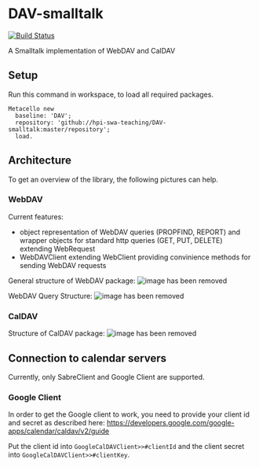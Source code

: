 # DAV-smalltalk
[![Build Status](https://travis-ci.org/hpi-swa-teaching/DAV-smalltalk.svg)](https://travis-ci.org/hpi-swa-teaching/DAV-smalltalk)

A Smalltalk implementation of WebDAV and CalDAV

## Setup

Run this command in workspace, to load all required packages.

    Metacello new
      baseline: 'DAV';
      repository: 'github://hpi-swa-teaching/DAV-smalltalk:master/repository';
      load.
      
## Architecture
To get an overview of the library, the following pictures can help. 

### WebDAV

Current features:

- object representation of WebDAV queries (PROPFIND, REPORT) and wrapper objects for standard http queries (GET, PUT, DELETE) extending WebRequest
- WebDAVClient extending WebClient providing convinience methods for sending WebDAV requests

General structure of WebDAV package:
![image has been removed](https://owncloud.hpi.de/s/gd43fYnczuRjJNZ/download)

WebDAV Query Structure:
![image has been removed](https://owncloud.hpi.de/s/iOtt6N7VY0I5ter/download)

### CalDAV
Structure of CalDAV package:
![image has been removed](https://owncloud.hpi.de/s/KTee6neBJmFiwca/download)


## Connection to calendar servers

Currently, only SabreClient and Google Client are supported.

### Google Client
In order to get the Google client to work, you need to provide your client id and secret as described here: https://developers.google.com/google-apps/calendar/caldav/v2/guide

Put the client id into `GoogleCalDAVClient>>#clientId` and the client secret into `GoogleCalDAVClient>>#clientKey`.

